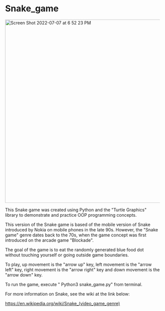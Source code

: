 # Snake_game

<img width="597" alt="Screen Shot 2022-07-07 at 6 52 23 PM" src="https://user-images.githubusercontent.com/76194492/177884565-4f107c8b-0f72-4b7b-80bb-1e2fbd20e388.png">


This Snake game was created using Python and the "Turtle Graphics" library to demonstrate and practice OOP programming concepts.

This version of the Snake game is based of the mobile version of Snake introduced by Nokia on mobile phones in the late 90s. However, the "Snake game" genre dates back to the 70s, when the game concept was first introduced on the arcade game "Blockade". 

The goal of the game is to eat the randomly generated blue food dot without touching yourself or going outside game boundaries. 

To play, up movement is the "arrow up" key, left movement is  the "arrow left" key, right movement is the "arrow right" key and down movement is the "arrow down" key. 

To run the game, execute " Python3 snake_game.py" from terminal.

For more information on Snake, see the wiki at the link below:

https://en.wikipedia.org/wiki/Snake_(video_game_genre)



